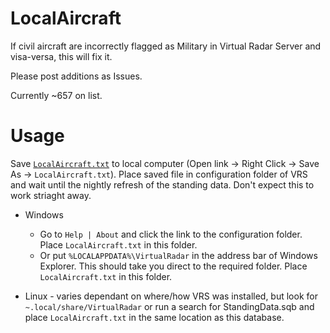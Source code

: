 # LocalAircraft

If civil aircraft are incorrectly flagged as Military in Virtual Radar Server and visa-versa, this will fix it.

Please post additions as Issues.

Currently ~657 on list.

# Usage

Save [``LocalAircraft.txt``](https://raw.githubusercontent.com/rikgale/LocalAircraft/main/LocalAircraft.txt) to local computer (Open link -> Right Click -> Save As -> ``LocalAircraft.txt``). Place saved file in configuration folder of VRS and wait until the nightly refresh of the standing data. Don't expect this to work striaght away.

- Windows 
  - Go to ``Help | About`` and click the link to the configuration folder. Place ``LocalAircraft.txt`` in this folder. 
  - Or put ``%LOCALAPPDATA%\VirtualRadar`` in the address bar of Windows Explorer. This should take you direct to the required folder. Place ``LocalAircraft.txt`` in this folder. 

- Linux - varies dependant on where/how VRS was installed, but look for ``~.local/share/VirtualRadar`` or run a search for StandingData.sqb and place ``LocalAircraft.txt`` in the same location as this database.

